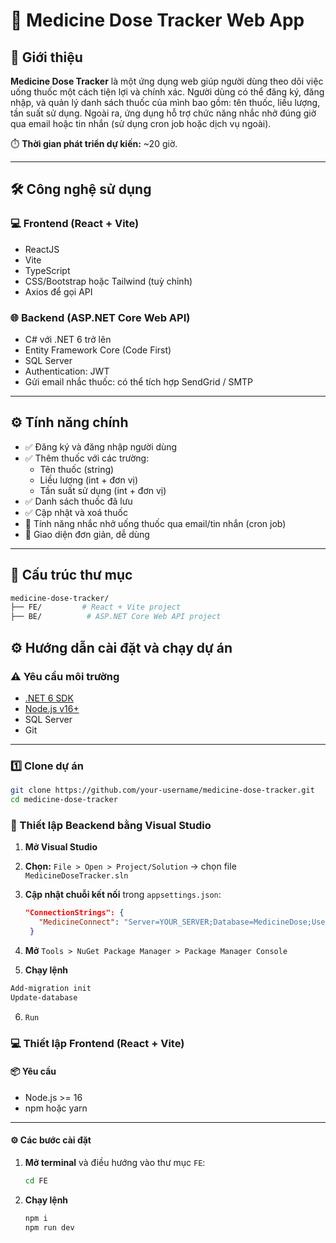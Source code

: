 # 💊 Medicine Dose Tracker Web App

## 📝 Giới thiệu

**Medicine Dose Tracker** là một ứng dụng web giúp người dùng theo dõi việc uống thuốc một cách tiện lợi và chính xác. Người dùng có thể đăng ký, đăng nhập, và quản lý danh sách thuốc của mình bao gồm: tên thuốc, liều lượng, tần suất sử dụng. Ngoài ra, ứng dụng hỗ trợ chức năng nhắc nhở đúng giờ qua email hoặc tin nhắn (sử dụng cron job hoặc dịch vụ ngoài).

⏱️ **Thời gian phát triển dự kiến:** ~20 giờ.

---

## 🛠️ Công nghệ sử dụng

### 💻 Frontend (React + Vite)
- ReactJS
- Vite
- TypeScript
- CSS/Bootstrap hoặc Tailwind (tuỳ chỉnh)
- Axios để gọi API

### 🌐 Backend (ASP.NET Core Web API)
- C# với .NET 6 trở lên
- Entity Framework Core (Code First)
- SQL Server
- Authentication: JWT
- Gửi email nhắc thuốc: có thể tích hợp SendGrid / SMTP

---

## ⚙️ Tính năng chính

- ✅ Đăng ký và đăng nhập người dùng
- ✅ Thêm thuốc với các trường:
  - Tên thuốc (string)
  - Liều lượng (int + đơn vị)
  - Tần suất sử dụng (int + đơn vị)
- ✅ Danh sách thuốc đã lưu
- ✅ Cập nhật và xoá thuốc
- 🔔 Tính năng nhắc nhở uống thuốc qua email/tin nhắn (cron job)
- 📱 Giao diện đơn giản, dễ dùng

---

## 📂 Cấu trúc thư mục

```bash
medicine-dose-tracker/
├── FE/         # React + Vite project
├── BE/          # ASP.NET Core Web API project
```

## ⚙️ Hướng dẫn cài đặt và chạy dự án

### ⚠️ Yêu cầu môi trường

- [.NET 6 SDK](https://dotnet.microsoft.com/en-us/download)
- [Node.js v16+](https://nodejs.org/)
- SQL Server
- Git

---

### 1️⃣ Clone dự án

```bash
git clone https://github.com/your-username/medicine-dose-tracker.git
cd medicine-dose-tracker
```

### 🧩 Thiết lập Beackend bằng Visual Studio

1. **Mở Visual Studio**
2. **Chọn:** `File > Open > Project/Solution` → chọn file `MedicineDoseTracker.sln`
3. **Cập nhật chuỗi kết nối** trong `appsettings.json`:

   ```json
   "ConnectionStrings": {
      "MedicineConnect": "Server=YOUR_SERVER;Database=MedicineDose;User Id=sa;Password=123456;TrustServerCertificate=True"
    }
   ```

4. **Mở** `Tools > NuGet Package Manager > Package Manager Console `
5. **Chạy lệnh**
```bash
Add-migration init
Update-database
```
6.  `Run`

### 💻 Thiết lập Frontend (React + Vite)

#### 📦 Yêu cầu

- Node.js >= 16
- npm hoặc yarn

---

#### ⚙️ Các bước cài đặt

1. **Mở terminal** và điều hướng vào thư mục `FE`:

   ```bash
   cd FE
   ```
2. **Chạy lệnh**
    ```bash
   npm i
    npm run dev
   ```
   
